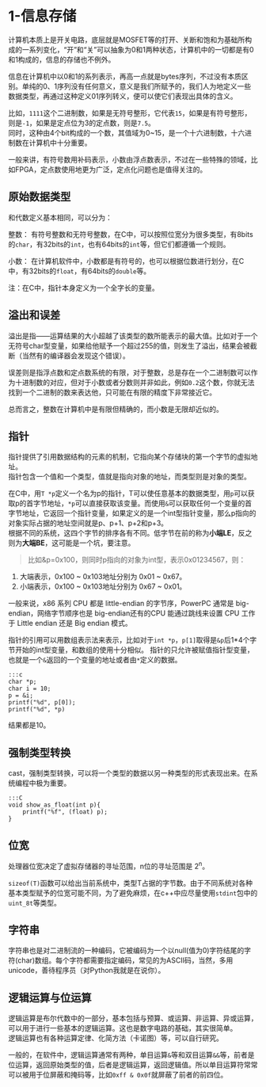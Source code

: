 # 1-信息存储

计算机本质上是开关电路，底层就是MOSFET等的打开、关断和饱和为基础所构成的一系列变化，“开”和“关”可以抽象为0和1两种状态，计算机中的一切都是有0和1构成的，信息的存储也不例外。  

信息在计算机中以0和1的系列表示，再高一点就是bytes序列，不过没有本质区别。单纯的0、1序列没有任何意义，意义是我们所赋予的，我们人为地定义一些数据类型，再通过这种定义01序列转义，便可以使它们表现出具体的含义。

比如，`1111`这个二进制数，如果是无符号整形，它代表`15`，如果是有符号整形，则是`-1`，如果是定点位为3的定点数，则是`7.5`。  
同时，这种由4个bit构成的一个数，其值域为0~15，是一个十六进制数，十六进制数在计算机中十分重要。

一般来讲，有符号数用补码表示，小数由浮点数表示，不过在一些特殊的领域，比如FPGA，定点数使用地更为广泛，定点化问题也是值得关注的。  

## 原始数据类型

和代数定义基本相同，可以分为：  

整数： 有符号整数和无符号整数，在C中，可以按照位宽分为很多类型，有8bits的`char`，有32bits的`int`，也有64bits的`int`等，但它们都遵循一个规则。  

小数： 在计算机软件中，小数都是有符号的，也可以根据位数进行划分，在C中，有32bits的`float`，有64bits的`double`等。  

注：在C中，指针本身定义为一个全字长的变量。


## 溢出和误差

溢出是指——运算结果的大小超越了该类型的数所能表示的最大值。比如对于一个无符号char型变量，如果给他赋予一个超过255的值，则发生了溢出，结果会被截断（当然有的编译器会发现这个错误）。  

误差则是指浮点数和定点数系统的有限，对于整数，总是存在一个二进制数可以作为十进制数的对应，但对于小数或者分数则并非如此，例如`0.2`这个数，你就无法找到一个二进制的数来表达他，只可能在有限的精度下非常接近它。  

总而言之，整数在计算机中是有限但精确的，而小数是无限却近似的。  

## 指针

指针提供了引用数据结构的元素的机制，它指向某个存储块的第一个字节的虚拟地址。  
指针包含一个值和一个类型，值就是指向对象的地址，而类型则是对象的类型。  

在C中，用`T *p`定义一个名为p的指针，T可以使任意基本的数据类型，用`p`可以获取p的首字节地址，`*p`可以直接获取该变量。而使用`&`可以获取任何一个变量的首字节地址，它返回一个指针变量，如果定义的是一个int型指针变量，那么p指向的对象实际占据的地址空间就是p、p+1、p+2和p+3。  
根据不同的系统，这四个字节的排序各有不同。低字节在前的称为**小端LE**，反之则为**大端BE**，这可能是一个坑，要注意。  

>比如&p=0x100，则同时p指向的对象为int型，表示0x01234567，则：
1. 大端表示，0x100 ~ 0x103地址分别为 0x01 ~ 0x67。
2. 小端表示，0x100 ~ 0x103地址分别为 0x67 ~ 0x01。

一般来说，x86 系列 CPU 都是 little-endian 的字节序，PowerPC 通常是 big-endian，网络字节顺序也是 big-endian还有的CPU 能通过跳线来设置 CPU 工作于 Little endian 还是 Big endian 模式。  

指针的引用可以用数组表示法来表示，比如对于`int *p`，`p[1]`取得是`&p`后1\*4个字节开始的int型变量，和数组的使用十分相似。
指针的只允许被赋值指针型变量，也就是一个`&`返回的一个变量的地址或者由`*`定义的数据。  

    :::c
    char *p;
    char i = 10;
    p = &i;
    printf("%d", p[0]);
    printf("%d", *p)

结果都是10。

## 强制类型转换

cast，强制类型转换，可以将一个类型的数据以另一种类型的形式表现出来。在系统编程中极为重要。

    :::C
    void show_as_float(int p){
        printf("%f", (float) p);
    }

## 位宽

处理器位宽决定了虚拟存储器的寻址范围，n位的寻址范围是 2<sup>n</sup>。

`sizeof(T)`函数可以给出当前系统中，类型T占据的字节数。由于不同系统对各种基本类型赋予的位宽可能不同，为了避免麻烦，在c++中应尽量使用`stdint`包中的`uint_8t`等类型。

## 字符串

字符串也是对二进制流的一种编码，它被编码为一个以null(值为0)字符结尾的字符(char)数组。每个字符都需要指定编码，常见的为ASCII码，当然，多用unicode，善待程序员（对Python我就是在说你）。

## 逻辑运算与位运算

逻辑运算是布尔代数中的一部分，基本包括与预算、或运算、非运算、异或运算，可以用于进行一些基本的逻辑运算。这也是数字电路的基础，其实很简单。  
逻辑运算也有各种运算定律、化简方法（卡诺图）等，可以自行研究。  

一般的，在软件中，逻辑运算通常有两种，单目运算`&`等和双目运算`&&`等，前者是位运算，返回原始类型的值，后者是逻辑运算，返回逻辑值。所以单目运算符常常可以被用于位屏蔽和掩码等，比如`0xff & 0x0f`就屏蔽了前者的前四位。

